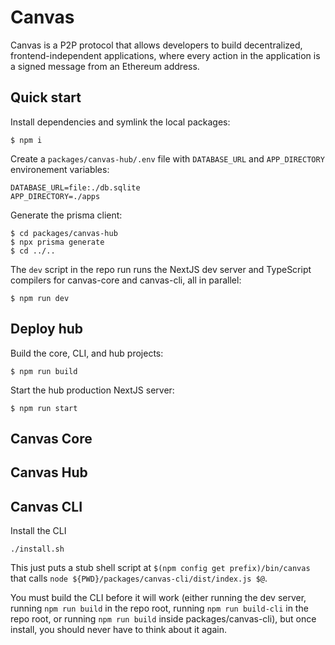 # Canvas

Canvas is a P2P protocol that allows developers to build
decentralized, frontend-independent applications, where every action
in the application is a signed message from an Ethereum address.

## Quick start

Install dependencies and symlink the local packages:

```
$ npm i
```

Create a `packages/canvas-hub/.env` file with `DATABASE_URL` and `APP_DIRECTORY` environement variables:

```
DATABASE_URL=file:./db.sqlite
APP_DIRECTORY=./apps
```

Generate the prisma client:

```
$ cd packages/canvas-hub
$ npx prisma generate
$ cd ../..
```

The `dev` script in the repo run runs the NextJS dev server and TypeScript compilers for canvas-core and canvas-cli, all in parallel:

```
$ npm run dev
```

## Deploy hub

Build the core, CLI, and hub projects:

```
$ npm run build
```

Start the hub production NextJS server:

```
$ npm run start
```

## Canvas Core

## Canvas Hub

## Canvas CLI

Install the CLI

```
./install.sh
```

This just puts a stub shell script at `$(npm config get prefix)/bin/canvas` that calls `node ${PWD}/packages/canvas-cli/dist/index.js $@`.

You must build the CLI before it will work (either running the dev server, running `npm run build` in the repo root, running `npm run build-cli` in the repo root, or running `npm run build` inside packages/canvas-cli), but once install, you should never have to think about it again.
